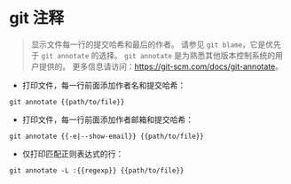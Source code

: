 # git 注释

> 显示文件每一行的提交哈希和最后的作者。
> 请参见 `git blame`，它是优先于 `git annotate` 的选择。
> `git annotate` 是为熟悉其他版本控制系统的用户提供的。
> 更多信息请访问：<https://git-scm.com/docs/git-annotate>。

- 打印文件，每一行前面添加作者名和提交哈希：

`git annotate {{path/to/file}}`

- 打印文件，每一行前面添加作者邮箱和提交哈希：

`git annotate {{-e|--show-email}} {{path/to/file}}`

- 仅打印匹配正则表达式的行：

`git annotate -L :{{regexp}} {{path/to/file}}`